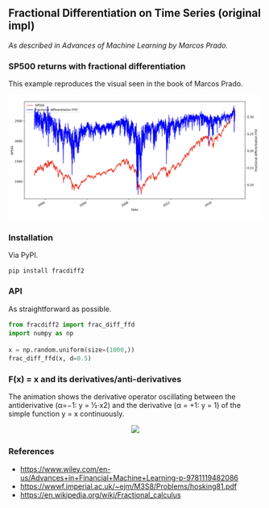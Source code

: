 ## Fractional Differentiation on Time Series (original impl)

*As described in Advances of Machine Learning by Marcos Prado.*

### SP500 returns with fractional differentiation

This example reproduces the visual seen in the book of Marcos Prado.

<p align="center">
  <img src="doc/frac_diff_sp500.png">
</p>

### Installation

Via PyPI.

```commandline
pip install fracdiff2
```

### API

As straightforward as possible.

```python
from fracdiff2 import frac_diff_ffd
import numpy as np

x = np.random.uniform(size=(1000,))
frac_diff_ffd(x, d=0.5)
```

### F(x) = x and its derivatives/anti-derivatives

The animation shows the derivative operator oscillating between the antiderivative (α=−1: y = ​1⁄2⋅x2) and the
derivative (α = +1: y = 1) of the simple function y = x continuously.

<p align="center">
  <img src="doc/fx_animation.gif" width="500">
</p>

### References

- https://www.wiley.com/en-us/Advances+in+Financial+Machine+Learning-p-9781119482086
- https://wwwf.imperial.ac.uk/~ejm/M3S8/Problems/hosking81.pdf
- https://en.wikipedia.org/wiki/Fractional_calculus
